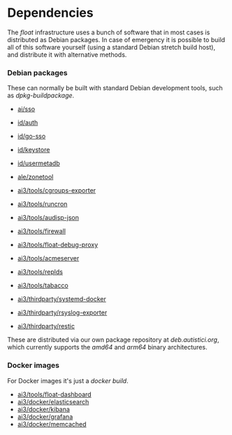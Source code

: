 Dependencies
===

The *float* infrastructure uses a bunch of software that in most cases
is distributed as Debian packages. In case of emergency it is possible
to build all of this software yourself (using a standard Debian
stretch build host), and distribute it with alternative methods.

### Debian packages

These can normally be built with standard Debian development tools,
such as *dpkg-buildpackage*.

* [ai/sso](https://git.autistici.org/ai/sso)
* [id/auth](https://git.autistici.org/id/auth)
* [id/go-sso](https://git.autistici.org/id/go-sso)
* [id/keystore](https://git.autistici.org/id/keystore)
* [id/usermetadb](https://git.autistici.org/id/usermetadb)

* [ale/zonetool](https://git.autistici.org/ale/zonetool)
* [ai3/tools/cgroups-exporter](https://git.autistici.org/ai3/tools/cgroups-exporter)
* [ai3/tools/runcron](https://git.autistici.org/ai3/tools/runcron)
* [ai3/tools/audisp-json](https://git.autistici.org/ai3/tools/audisp-json)
* [ai3/tools/firewall](https://git.autistici.org/ai3/tools/firewall)
* [ai3/tools/float-debug-proxy](https://git.autistici.org/ai3/tools/float-debug-proxy)
* [ai3/tools/acmeserver](https://git.autistici.org/ai3/tools/acmeserver)
* [ai3/tools/replds](https://git.autistici.org/ai3/tools/replds)
* [ai3/tools/tabacco](https://git.autistici.org/ai3/tools/tabacco)

* [ai3/thirdparty/systemd-docker](https://git.autistici.org/ai3/thirdparty/systemd-docker)
* [ai3/thirdparty/rsyslog-exporter](https://git.autistici.org/ai3/thirdparty/rsyslog-exporter)
* [ai3/thirdparty/restic](https://git.autistici.org/ai3/thirdparty/restic)

These are distributed via our own package repository at
*deb.autistici.org*, which currently supports the *amd64* and *arm64*
binary architectures.

### Docker images

For Docker images it's just a *docker build*.

* [ai3/tools/float-dashboard](https://git.autistici.org/ai3/tools/float-dashboard)
* [ai3/docker/elasticsearch](https://git.autistici.org/ai3/docker/elasticsearch)
* [ai3/docker/kibana](https://git.autistici.org/ai3/docker/kibana)
* [ai3/docker/grafana](https://git.autistici.org/ai3/docker/grafana)
* [ai3/docker/memcached](https://git.autistici.org/ai3/docker/memcached)

